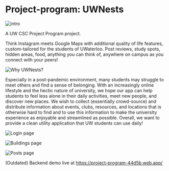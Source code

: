 # Project-program: UWNests
![intro](https://cdn.discordapp.com/attachments/789306307554705408/1065528713887875112/image.png)

A UW CSC Project Program project.

Think Instagram meets Google Maps with additional quality of life features, custom-tailored for the students of UWaterloo. Post reviews, study spots, hidden areas, food, anything you can think of, anywhere on campus as you connect with your peers!

![Why UWNests?](https://cdn.discordapp.com/attachments/789306307554705408/1065528593758834778/image.png)

Especially in a post-pandemic environment, many students may struggle to meet others and find a sense of belonging. With an increasingly online lifestyle and the hectic nature of university, we hope our app can help students to feel less alone in their daily activities, meet new people, and discover new places. We wish to collect (essentially crowd-source) and distribute information about events, clubs, resources, and locations that is otherwise hard to find and to use this information to make the university experience as enjoyable and streamlined as possible. Overall, we want to provide a clean utility application that UW students can use daily!

![Login page](https://cdn.discordapp.com/attachments/789306307554705408/1065528633810235443/image.png)

![Buildings page](https://cdn.discordapp.com/attachments/789306307554705408/1065528671152128070/image.png)

![Posts page](https://cdn.discordapp.com/attachments/789306307554705408/1065529081518628925/image.png)

(Outdated) Backend demo live at https://project-program-44d5b.web.app/
